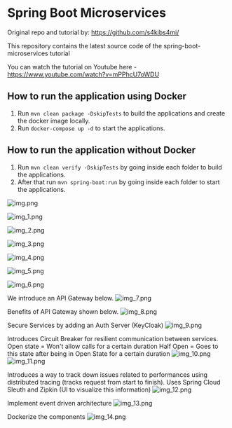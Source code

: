 # Spring Boot Microservices
Original repo and tutorial by: https://github.com/s4kibs4mi/

This repository contains the latest source code of the spring-boot-microservices tutorial

You can watch the tutorial on Youtube here - https://www.youtube.com/watch?v=mPPhcU7oWDU

## How to run the application using Docker

1. Run `mvn clean package -DskipTests` to build the applications and create the docker image locally.
2. Run `docker-compose up -d` to start the applications.

## How to run the application without Docker

1. Run `mvn clean verify -DskipTests` by going inside each folder to build the applications.
2. After that run `mvn spring-boot:run` by going inside each folder to start the applications.


![img.png](img.png)

![img_1.png](img_1.png)

![img_2.png](img_2.png)

![img_3.png](img_3.png)

![img_4.png](img_4.png)

![img_5.png](img_5.png)

![img_6.png](img_6.png)

We introduce an API Gateway below.
![img_7.png](img_7.png)

Benefits of API Gateway shown below.
![img_8.png](img_8.png)

Secure Services by adding an Auth Server (KeyCloak)
![img_9.png](img_9.png)

Introduces Circuit Breaker for resilient communication between services. 
Open state = Won't allow calls for a certain duration
Half Open = Goes to this state after being in Open State for a certain duration
![img_10.png](img_10.png)
![img_11.png](img_11.png)

Introduces a way to track down issues related to performances using distributed tracing (tracks request from start to finish).
Uses Spring Cloud Sleuth and Zipkin (UI to visualize this information)
![img_12.png](img_12.png)

Implement event driven architecture
![img_13.png](img_13.png)

Dockerize the components
![img_14.png](img_14.png)